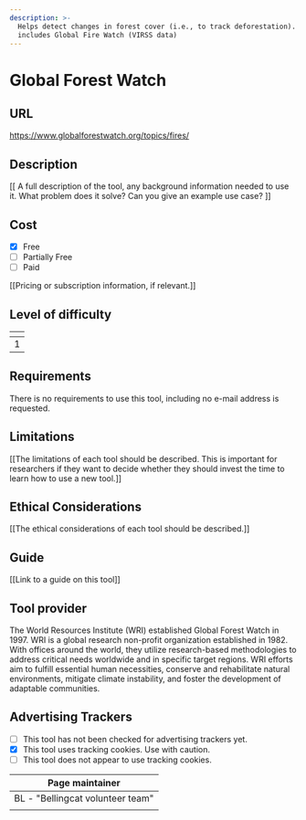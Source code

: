 ```yaml
---
description: >-
  Helps detect changes in forest cover (i.e., to track deforestation). Also
  includes Global Fire Watch (VIRSS data)
---
```


# Global Forest Watch

## URL

https://www.globalforestwatch.org/topics/fires/

## Description

\[\[ A full description of the tool, any background information needed to use it. What problem does it solve? Can you give an example use case? ]]

## Cost

* [x] Free
* [ ] Partially Free
* [ ] Paid

\[\[Pricing or subscription information, if relevant.]]

## Level of difficulty

<table><thead><tr><th data-type="rating" data-max="5"></th></tr></thead><tbody><tr><td>1</td></tr></tbody></table>

## Requirements

There is no requirements to use this tool, including no e-mail address is requested.&#x20;

## Limitations

\[\[The limitations of each tool should be described. This is important for researchers if they want to decide whether they should invest the time to learn how to use a new tool.]]

## Ethical Considerations

\[\[The ethical considerations of each tool should be described.]]

## Guide

\[\[Link to a guide on this tool]]

## Tool provider

The World Resources Institute (WRI) established Global Forest Watch in 1997. WRI is a global research non-profit organization established in 1982. With offices around the world, they utilize research-based methodologies to address critical needs worldwide and in specific target regions. WRI efforts aim to fulfill essential human necessities, conserve and rehabilitate natural environments, mitigate climate instability, and foster the development of  adaptable communities.

## Advertising Trackers

* [ ] This tool has not been checked for advertising trackers yet.
* [x] This tool uses tracking cookies. Use with caution.
* [ ] This tool does not appear to use tracking cookies.

| Page maintainer                  |
| -------------------------------- |
| BL - "Bellingcat volunteer team" |
|                                  |
